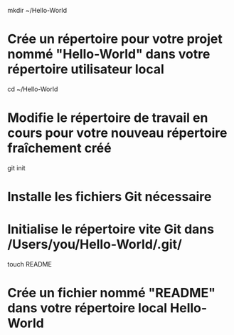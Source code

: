  mkdir ~/Hello-World

# Crée un répertoire pour votre projet nommé "Hello-World" dans votre répertoire utilisateur local
cd ~/Hello-World
# Modifie le répertoire de travail en cours pour votre nouveau répertoire fraîchement créé

git init
# Installe les fichiers Git nécessaire
# Initialise le répertoire vite Git dans /Users/you/Hello-World/.git/
 touch README
# Crée un fichier nommé "README" dans votre répertoire local Hello-World
